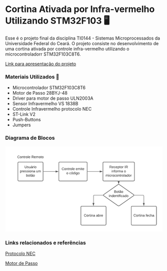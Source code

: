 # Cortina Ativada por Infra-vermelho Utilizando STM32F103 :desktop_computer:

Esse é o projeto final da disciplina TI0144 - Sistemas Microprocessados da Universidade Federal do Ceará. O projeto consiste no desenvolvimento de uma cortina ativada por controle infra-vermelho utilizando o microcontroladorr STM32F103C8T6.

[Link para apresentação do projeto](https://www.youtube.com/watch?v=gT1TlWoex1E)

### Materiais Utilizados :money_with_wings:

- Microcontrolador STM32F103C8T6
- Motor de Passo 28BYJ-48
- Driver para motor de passo ULN2003A
- Sensor Infravermelho VS 1838B
- Controle Infravermelho protocolo NEC
- ST-Link V2
- Push-Buttons
- Jumpers

### Diagrama de Blocos
![](/Images/BlockDiagram.png)


### Links relacionados e referências
[Protocolo NEC](https://techdocs.altium.com/display/FPGA/NEC+Infrared+Transmission+Protocol)

[Motor de Passo](http://www.telecom.uff.br/pet/petws/downloads/tutoriais/stepmotor/stepmotor2k81119.pdf)
